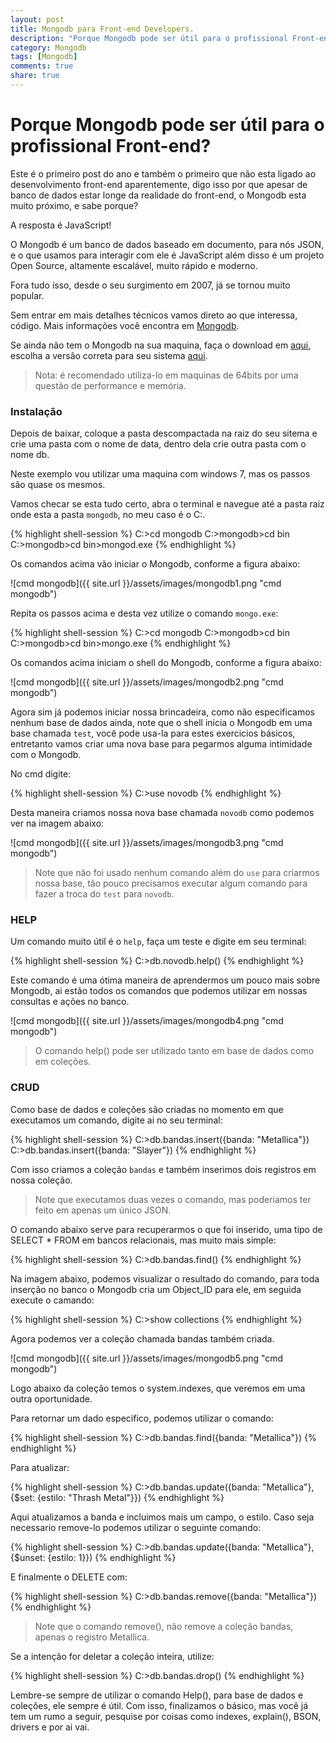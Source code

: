 ```yaml
---
layout: post
title: Mongodb para Front-end Developers.
description: "Porque Mongodb pode ser útil para o profissional Front-end."
category: Mongodb
tags: [Mongodb]
comments: true
share: true
---
```

# Porque Mongodb pode ser útil para o profissional Front-end?
Este é o primeiro post do ano e também o primeiro que não esta ligado ao desenvolvimento front-end aparentemente, digo isso por que apesar de banco de dados estar longe da realidade do front-end, o Mongodb esta muito próximo, e sabe porque?

A resposta é JavaScript!

O Mongodb é um banco de dados baseado em documento, para nós JSON, e o que usamos para interagir com ele é JavaScript além disso é um projeto Open Source, altamente escalável, muito rápido e moderno.

Fora tudo isso, desde o seu surgimento em 2007, já se tornou muito popular.

Sem entrar em mais detalhes técnicos vamos direto ao que interessa, código. Mais informações você encontra em [Mongodb](http://www.mongodb.org/).

Se ainda não tem o Mongodb na sua maquina, faça o download em [aqui](http://www.mongodb.org/downloads), escolha a versão correta para seu sistema [aqui](http://www.mongodb.org/downloads).

> Nota: é recomendado utiliza-lo em maquinas de 64bits por uma questão de performance e memória.

### Instalação

Depois de baixar, coloque a pasta descompactada na raiz do seu sitema e crie uma pasta com o nome de data, dentro dela crie outra pasta com o nome db.

Neste exemplo vou utilizar uma maquina com windows 7, mas os passos são quase os mesmos.

Vamos checar se esta tudo certo, abra o terminal e navegue até a pasta raiz onde esta a pasta `mongodb`, no meu caso é o C:.

{% highlight shell-session %}
	C:\>cd mongodb
	C:\>mongodb>cd bin
	C:\>mongodb>cd bin>mongod.exe
{% endhighlight %}

Os comandos acima vão iniciar o Mongodb, conforme a figura abaixo:

![cmd mongodb]({{ site.url }}/assets/images/mongodb1.png "cmd mongodb")

Repita os passos acima e desta vez utilize o comando `mongo.exe`:

{% highlight shell-session %}
	C:\>cd mongodb
	C:\>mongodb>cd bin
	C:\>mongodb>cd bin>mongo.exe
{% endhighlight %}

Os comandos acima iniciam o shell do Mongodb, conforme a figura abaixo:

![cmd mongodb]({{ site.url }}/assets/images/mongodb2.png "cmd mongodb")

Agora sim já podemos iniciar nossa brincadeira, como não especificamos nenhum base de dados ainda, note que o shell inicia o Mongodb em uma base chamada `test`, você pode usa-la para estes exercicios básicos, entretanto vamos criar uma nova base para pegarmos alguma intimidade com o Mongodb.

No cmd digite:

{% highlight shell-session %}
	C:\>use novodb
{% endhighlight %}

Desta maneira criamos nossa nova base chamada `novodb` como podemos ver na imagem abaixo:

![cmd mongodb]({{ site.url }}/assets/images/mongodb3.png "cmd mongodb")

> Note que não foi usado nenhum comando além do `use` para criarmos nossa base, tão pouco precisamos executar algum comando para fazer a troca do `test` para `novodb`.

### HELP

Um comando muito útil é o `help`, faça um teste e digite em seu terminal:

{% highlight shell-session %}
	C:\>db.novodb.help()
{% endhighlight %}

Este comando é uma ótima maneira de aprendermos um pouco mais sobre Mongodb, ai estão todos os comandos que podemos utilizar em nossas consultas e ações no banco.

![cmd mongodb]({{ site.url }}/assets/images/mongodb4.png "cmd mongodb")

> O comando help() pode ser utilizado tanto em base de dados como em coleções.

### CRUD

Como base de dados e coleções são criadas no momento em que executamos um comando, digite ai no seu terminal:

{% highlight shell-session %}
	C:\>db.bandas.insert({banda: "Metallica"})
	C:\>db.bandas.insert({banda: "Slayer"})
{% endhighlight %}

Com isso criamos a coleção `bandas` e também inserimos dois registros em nossa coleção.

> Note que executamos duas vezes o comando, mas poderiamos ter feito em apenas um único JSON.

O comando abaixo serve para recuperarmos o que foi inserido, uma tipo de SELECT * FROM em bancos relacionais, mas muito mais simple:

{% highlight shell-session %}
	C:\>db.bandas.find()
{% endhighlight %}

Na imagem abaixo, podemos visualizar o resultado do comando, para toda inserção no banco o Mongodb cria um Object_ID para ele, em seguida execute o camando:

{% highlight shell-session %}
	C:\>show collections
{% endhighlight %}

Agora podemos ver a coleção chamada bandas também criada.

![cmd mongodb]({{ site.url }}/assets/images/mongodb5.png "cmd mongodb")

Logo abaixo da coleção temos o system.indexes, que veremos em uma outra oportunidade.

Para retornar um dado especifico, podemos utilizar o comando:

{% highlight shell-session %}
	C:\>db.bandas.find({banda: "Metallica"})
{% endhighlight %}

Para atualizar:

{% highlight shell-session %}
	C:\>db.bandas.update({banda: "Metallica"}, {$set: {estilo: "Thrash Metal"}})
{% endhighlight %}

Aqui atualizamos a banda e incluimos mais um campo, o estilo.
Caso seja necessario remove-lo podemos utilizar o seguinte comando:

{% highlight shell-session %}
	C:\>db.bandas.update({banda: "Metallica"}, {$unset: {estilo: 1}})
{% endhighlight %}

E finalmente o DELETE com:

{% highlight shell-session %}
	C:\>db.bandas.remove({banda: "Metallica"})
{% endhighlight %}

> Note que o comando remove(), não remove a coleção bandas, apenas o registro Metallica.

Se a intenção for deletar a coleção inteira, utilize:

{% highlight shell-session %}
	C:\>db.bandas.drop()
{% endhighlight %}

Lembre-se sempre de utilizar o comando Help(), para base de dados e coleções, ele sempre é útil.
Com isso, finalizamos o básico, mas você já tem um rumo a seguir, pesquise por coisas como indexes, explain(), BSON, drivers e por ai vai.
